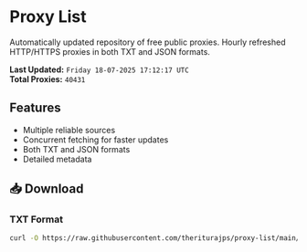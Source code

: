 # Proxy List

Automatically updated repository of free public proxies. Hourly refreshed HTTP/HTTPS proxies in both TXT and JSON formats.

**Last Updated:** `Friday 18-07-2025 17:12:17 UTC`  
**Total Proxies:** `40431`

## Features
- Multiple reliable sources
- Concurrent fetching for faster updates
- Both TXT and JSON formats
- Detailed metadata

## 📥 Download

### TXT Format
```bash
curl -O https://raw.githubusercontent.com/theriturajps/proxy-list/main/proxies.txt